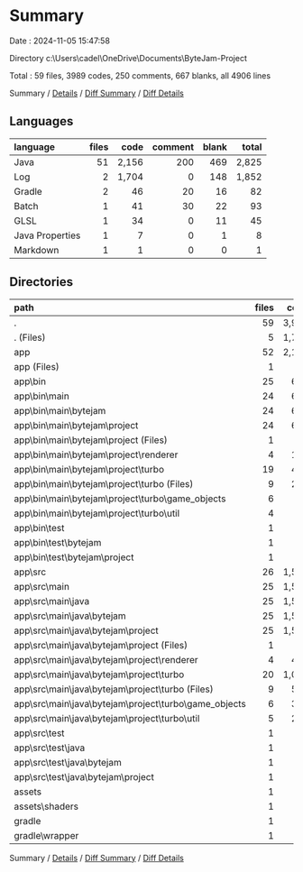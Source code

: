 # Summary

Date : 2024-11-05 15:47:58

Directory c:\\Users\\cadel\\OneDrive\\Documents\\ByteJam-Project

Total : 59 files,  3989 codes, 250 comments, 667 blanks, all 4906 lines

Summary / [Details](details.md) / [Diff Summary](diff.md) / [Diff Details](diff-details.md)

## Languages
| language | files | code | comment | blank | total |
| :--- | ---: | ---: | ---: | ---: | ---: |
| Java | 51 | 2,156 | 200 | 469 | 2,825 |
| Log | 2 | 1,704 | 0 | 148 | 1,852 |
| Gradle | 2 | 46 | 20 | 16 | 82 |
| Batch | 1 | 41 | 30 | 22 | 93 |
| GLSL | 1 | 34 | 0 | 11 | 45 |
| Java Properties | 1 | 7 | 0 | 1 | 8 |
| Markdown | 1 | 1 | 0 | 0 | 1 |

## Directories
| path | files | code | comment | blank | total |
| :--- | ---: | ---: | ---: | ---: | ---: |
| . | 59 | 3,989 | 250 | 667 | 4,906 |
| . (Files) | 5 | 1,751 | 37 | 173 | 1,961 |
| app | 52 | 2,197 | 213 | 482 | 2,892 |
| app (Files) | 1 | 41 | 13 | 13 | 67 |
| app\\bin | 25 | 648 | 19 | 1 | 668 |
| app\\bin\\main | 24 | 643 | 19 | 1 | 663 |
| app\\bin\\main\\bytejam | 24 | 643 | 19 | 1 | 663 |
| app\\bin\\main\\bytejam\\project | 24 | 643 | 19 | 1 | 663 |
| app\\bin\\main\\bytejam\\project (Files) | 1 | 9 | 0 | 0 | 9 |
| app\\bin\\main\\bytejam\\project\\renderer | 4 | 180 | 19 | 1 | 200 |
| app\\bin\\main\\bytejam\\project\\turbo | 19 | 454 | 0 | 0 | 454 |
| app\\bin\\main\\bytejam\\project\\turbo (Files) | 9 | 257 | 0 | 0 | 257 |
| app\\bin\\main\\bytejam\\project\\turbo\\game_objects | 6 | 98 | 0 | 0 | 98 |
| app\\bin\\main\\bytejam\\project\\turbo\\util | 4 | 99 | 0 | 0 | 99 |
| app\\bin\\test | 1 | 5 | 0 | 0 | 5 |
| app\\bin\\test\\bytejam | 1 | 5 | 0 | 0 | 5 |
| app\\bin\\test\\bytejam\\project | 1 | 5 | 0 | 0 | 5 |
| app\\src | 26 | 1,508 | 181 | 468 | 2,157 |
| app\\src\\main | 25 | 1,505 | 178 | 466 | 2,149 |
| app\\src\\main\\java | 25 | 1,505 | 178 | 466 | 2,149 |
| app\\src\\main\\java\\bytejam | 25 | 1,505 | 178 | 466 | 2,149 |
| app\\src\\main\\java\\bytejam\\project | 25 | 1,505 | 178 | 466 | 2,149 |
| app\\src\\main\\java\\bytejam\\project (Files) | 1 | 8 | 3 | 3 | 14 |
| app\\src\\main\\java\\bytejam\\project\\renderer | 4 | 418 | 78 | 128 | 624 |
| app\\src\\main\\java\\bytejam\\project\\turbo | 20 | 1,079 | 97 | 335 | 1,511 |
| app\\src\\main\\java\\bytejam\\project\\turbo (Files) | 9 | 534 | 32 | 168 | 734 |
| app\\src\\main\\java\\bytejam\\project\\turbo\\game_objects | 6 | 304 | 51 | 102 | 457 |
| app\\src\\main\\java\\bytejam\\project\\turbo\\util | 5 | 241 | 14 | 65 | 320 |
| app\\src\\test | 1 | 3 | 3 | 2 | 8 |
| app\\src\\test\\java | 1 | 3 | 3 | 2 | 8 |
| app\\src\\test\\java\\bytejam | 1 | 3 | 3 | 2 | 8 |
| app\\src\\test\\java\\bytejam\\project | 1 | 3 | 3 | 2 | 8 |
| assets | 1 | 34 | 0 | 11 | 45 |
| assets\\shaders | 1 | 34 | 0 | 11 | 45 |
| gradle | 1 | 7 | 0 | 1 | 8 |
| gradle\\wrapper | 1 | 7 | 0 | 1 | 8 |

Summary / [Details](details.md) / [Diff Summary](diff.md) / [Diff Details](diff-details.md)